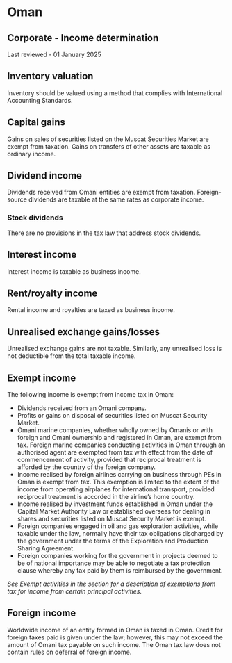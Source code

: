 # Oman
## Corporate - Income determination
Last reviewed - 01 January 2025
## Inventory valuation
Inventory should be valued using a method that complies with International Accounting Standards.
## Capital gains
Gains on sales of securities listed on the Muscat Securities Market are exempt from taxation. Gains on transfers of other assets are taxable as ordinary income.
## Dividend income
Dividends received from Omani entities are exempt from taxation. Foreign-source dividends are taxable at the same rates as corporate income.
### Stock dividends
There are no provisions in the tax law that address stock dividends.
## Interest income
Interest income is taxable as business income.
## Rent/royalty income
Rental income and royalties are taxed as business income.
## Unrealised exchange gains/losses
Unrealised exchange gains are not taxable. Similarly, any unrealised loss is not deductible from the total taxable income.
## Exempt income
The following income is exempt from income tax in Oman:
  * Dividends received from an Omani company. 
  * Profits or gains on disposal of securities listed on Muscat Security Market. 
  * Omani marine companies, whether wholly owned by Omanis or with foreign and Omani ownership and registered in Oman, are exempt from tax. Foreign marine companies conducting activities in Oman through an authorised agent are exempted from tax with effect from the date of commencement of activity, provided that reciprocal treatment is afforded by the country of the foreign company. 
  * Income realised by foreign airlines carrying on business through PEs in Oman is exempt from tax. This exemption is limited to the extent of the income from operating airplanes for international transport, provided reciprocal treatment is accorded in the airline’s home country. 
  * Income realised by investment funds established in Oman under the Capital Market Authority Law or established overseas for dealing in shares and securities listed on Muscat Security Market is exempt. 
  * Foreign companies engaged in oil and gas exploration activities, while taxable under the law, normally have their tax obligations discharged by the government under the terms of the Exploration and Production Sharing Agreement. 
  * Foreign companies working for the government in projects deemed to be of national importance may be able to negotiate a tax protection clause whereby any tax paid by them is reimbursed by the government. 


_See Exempt activities in the section for a description of exemptions from tax for income from certain principal activities_.
## Foreign income
Worldwide income of an entity formed in Oman is taxed in Oman. Credit for foreign taxes paid is given under the law; however, this may not exceed the amount of Omani tax payable on such income.
The Oman tax law does not contain rules on deferral of foreign income.
